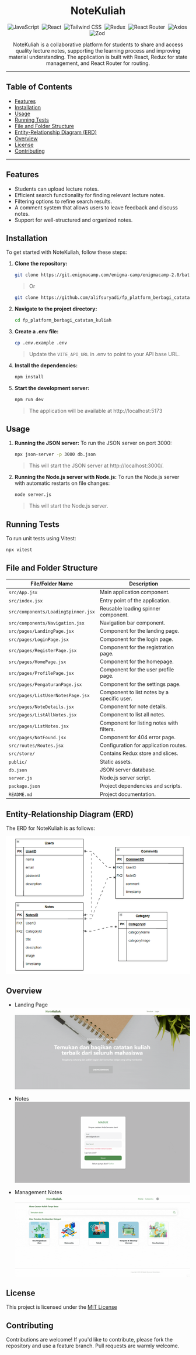 <h1 align="center">NoteKuliah</h1>

<div align="center">

![JavaScript](https://img.shields.io/badge/-JavaScript-05122A?style=flat&logo=javascript)&nbsp;
![React](https://img.shields.io/badge/-React-05122A?style=flat&logo=react)&nbsp;
![Tailwind CSS](https://img.shields.io/badge/-Tailwind%20CSS-05122A?style=flat&logo=tailwind-css)&nbsp;
![Redux](https://img.shields.io/badge/-Redux-05122A?style=flat&logo=redux)&nbsp;
![React Router](https://img.shields.io/badge/-React%20Router-05122A?style=flat&logo=react-router)&nbsp;
![Axios](https://img.shields.io/badge/-Axios-05122A?style=flat&logo=axios)&nbsp;
![Zod](https://img.shields.io/badge/-Zod-05122A?style=flat&logo=zod)&nbsp;

</div>

<p align="center">NoteKuliah is a collaborative platform for students to share and access quality lecture notes, supporting the learning process and improving material understanding. The application is built with React, Redux for state management, and React Router for routing.</p>

---

## Table of Contents

- [Features](#features)
- [Installation](#installation)
- [Usage](#usage)
- [Running Tests](#running-tests)
- [File and Folder Structure](#file-and-folder-structure)
- [Entity-Relationship Diagram (ERD)](#entity-relationship-diagram-erd)
- [Overview](#overview)
- [License](#license)
- [Contributing](#contributing)
<!-- - [License](#license) -->

---

## Features

- Students can upload lecture notes.
- Efficient search functionality for finding relevant lecture notes.
- Filtering options to refine search results.
- A comment system that allows users to leave feedback and discuss notes.
- Support for well-structured and organized notes.

## Installation

To get started with NoteKuliah, follow these steps:

1. **Clone the repository:**

   ```bash
   git clone https://git.enigmacamp.com/enigma-camp/enigmacamp-2.0/batch-29-reactjs/octavan-adiputra/fp_platform_berbagi_catatan_kuliah.git
   ```

   > Or

   ```bash
   git clone https://github.com/alifsuryadi/fp_platform_berbagi_catatan_kuliah.git
   ```

2. **Navigate to the project directory:**

   ```bash
   cd fp_platform_berbagi_catatan_kuliah
   ```

3. **Create a .env file:**

   ```bash
   cp .env.example .env
   ```

   > Update the `VITE_API_URL` in .env to point to your API base URL.

4. **Install the dependencies:**

   ```bash
   npm install
   ```

5. **Start the development server:**

   ```bash
   npm run dev
   ```

   > The application will be available at http://localhost:5173

## Usage

1. **Running the JSON server:**
   To run the JSON server on port 3000:

   ```bash
   npx json-server -p 3000 db.json
   ```

   > This will start the JSON server at http://localhost:3000/.

2. **Running the Node.js server with Node.js:**
   To run the Node.js server with automatic restarts on file changes:

   ```bash
   node server.js
   ```

   > This will start the Node.js server.

## Running Tests

To run unit tests using Vitest:

```bash
npx vitest
```

## File and Folder Structure

| File/Folder Name                    | Description                                 |
| ----------------------------------- | ------------------------------------------- |
| `src/App.jsx`                       | Main application component.                 |
| `src/index.jsx`                     | Entry point of the application.             |
| `src/components/LoadingSpinner.jsx` | Reusable loading spinner component.         |
| `src/components/Navigation.jsx`     | Navigation bar component.                   |
| `src/pages/LandingPage.jsx`         | Component for the landing page.             |
| `src/pages/LoginPage.jsx`           | Component for the login page.               |
| `src/pages/RegisterPage.jsx`        | Component for the registration page.        |
| `src/pages/HomePage.jsx`            | Component for the homepage.                 |
| `src/pages/ProfilePage.jsx`         | Component for the user profile page.        |
| `src/pages/PengaturanPage.jsx`      | Component for the settings page.            |
| `src/pages/ListUserNotesPage.jsx`   | Component to list notes by a specific user. |
| `src/pages/NoteDetails.jsx`         | Component for note details.                 |
| `src/pages/ListAllNotes.jsx`        | Component to list all notes.                |
| `src/pages/ListNotes.jsx`           | Component for listing notes with filters.   |
| `src/pages/NotFound.jsx`            | Component for 404 error page.               |
| `src/routes/Routes.jsx`             | Configuration for application routes.       |
| `src/store/`                        | Contains Redux store and slices.            |
| `public/`                           | Static assets.                              |
| `db.json`                           | JSON server database.                       |
| `server.js`                         | Node.js server script.                      |
| `package.json`                      | Project dependencies and scripts.           |
| `README.md`                         | Project documentation.                      |

## Entity-Relationship Diagram (ERD)

The ERD for NoteKuliah is as follows:

![ERD NOTEKULIAH](docs-assets/erd-notekuliah.gif)

## Overview

- Landing Page
  ![LANDING PAGE](docs-assets/landing-page.gif)

- Notes
  ![NOTES](docs-assets/home-page.gif)
- Management Notes
  ![MANAGEMENT NOTES](docs-assets/management-notes.gif)

## License

This project is licensed under the [MIT License](LICENSE.md)

## Contributing

Contributions are welcome! If you'd like to contribute, please fork the repository and use a feature branch. Pull requests are warmly welcome.
